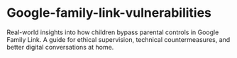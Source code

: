 # Google-family-link-vulnerabilities
Real-world insights into how children bypass parental controls in Google Family Link. A guide for ethical supervision, technical countermeasures, and better digital conversations at home.
